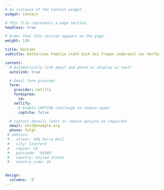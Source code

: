 ```yaml
---
# An instance of the Contact widget.
widget: Contact

# This file represents a page section.
headless: true

# Order that this section appears on the page.
weight: 130

title: Kontakt
subtitle: Katharinas Familie steht Euch bei Fragen jederzeit zur Verfügung

content:
  # Automatically link email and phone or display as text?
  autolink: true

  # Email form provider
  form:
    provider: netlify
    formspree:
      id:
    netlify:
      # Enable CAPTCHA challenge to reduce spam?
      captcha: false

  # Contact details (edit or remove options as required)
  email: test@example.org
  phone: folgt.
 # address:
 #   street: 450 Serra Mall
 #   city: Stanford
 #   region: CA
 #   postcode: '94305'
 #   country: United States
 #   country_code: US
  

design:
  columns: '2'
---
```

